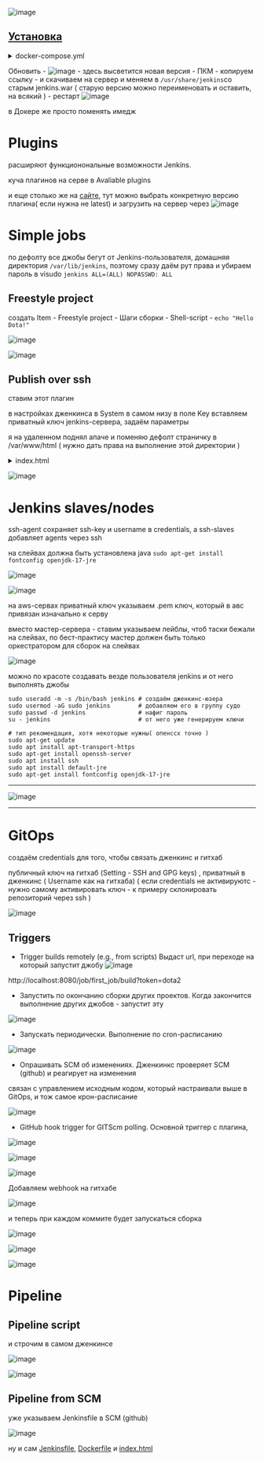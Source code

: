 ![image](https://github.com/user-attachments/assets/7bc871f8-5125-4b71-a254-1d0ee950a234)

## [Установка](https://www.jenkins.io/download/)

<details> <summary>docker-compose.yml</summary>

```
services:
  jenkins:
    image: jenkins/jenkins:lts
    ports:
      - "8080:8080"
    volumes:
      - jenkins_home:/var/jenkins_home # существующий volume
    restart: unless-stopped

  ssh-agent:
    image: jenkins/ssh-agent
    restart: unless-stopped

volumes:
  jenkins_home:

```
</details>

Обновить - ![image](https://github.com/user-attachments/assets/ae26556a-d88e-4e4e-9fbb-1ce7788cae64) - здесь высветится новая версия - ПКМ - копируем ссылку - и скачиваем на сервер и меняем в ```/usr/share/jenkins```со старым jenkins.war ( старую версию можно переименовать и оставить, на всякий ) - рестарт ![image](https://github.com/user-attachments/assets/8c9ead29-95af-45ad-b2b8-3e5f6a147eff)

в Докере же просто поменять имедж

# Plugins

расширяют функционональные возможности Jenkins.

куча плагинов на серве в Avaliable plugins

и еще столько же на [сайте](https://plugins.jenkins.io/), тут можно выбрать конкретную версию плагина( если нужна не latest) и загрузить на сервер через ![image](https://github.com/user-attachments/assets/71a7769f-4924-424e-b080-222730701027)

# Simple jobs
по дефолту все джобы бегут от Jenkins-пользователя, домашняя директория ```/var/lib/jenkins```, поэтому сразу даём рут права и убираем пароль в visudo ```jenkins ALL=(ALL) NOPASSWD: ALL```
## Freestyle project
создать Item - Freestyle project - Шаги сборки - Shell-script - ```echo "Hello Dota!"```

![image](https://github.com/user-attachments/assets/815104d4-99c5-4240-a2ae-ce6db8f4cc51)

![image](https://github.com/user-attachments/assets/717062ef-c98e-451b-b0e3-038663420a79)

## Publish over ssh
ставим этот плагин

в настройках дженкинса в System в самом низу в поле Key вставляем приватный ключ jenkins-сервера, задаём параметры 

я на удаленном поднял апаче и поменяю дефолт страничку в /var/www/html ( нужно дать права на выполнение этой директории )

<details> <summary>index.html</summary>

```
cat <<EOF> index.html
<!DOCTYPE html>
<html>
<head>
	<title>be1.ru</title>
</head>
<body>
<p><img src="https://sun9-29.userapi.com/impg/4JQ9Vw0M_V3P4cHNhgQqLBZ9sB_AxVU2q2D4aw/4-121d-8Qvc.jpg?size=604x340&amp;quality=95&amp;sign=9ea8f0065af8c686d8bd0eaa87be3c85&amp;type=album" /></p>

<p>&nbsp;</p>
</body>
</html>
EOF
```
</details>

![image](https://github.com/user-attachments/assets/eb3b5308-4ee9-434d-9fc2-71674a759728)

# Jenkins slaves/nodes
ssh-agent сохраняет ssh-key и username в credentials, а ssh-slaves добавляет agents через ssh

на слейвах должна быть установлена java
```sudo apt-get install fontconfig openjdk-17-jre```

![image](https://github.com/user-attachments/assets/b2cabfb0-6f51-4340-84cb-ee0d0d952205)

![image](https://github.com/user-attachments/assets/85f9382c-e9a7-44ae-93a0-eb5151038399)

на aws-сервах приватный ключ указываем .pem ключ, который в авс привязан изначально к серву

вместо мастер-сервера - ставим указываем лейблы, чтоб таски бежали на слейвах, по бест-практису мастер должен быть только оркестратором для сборок на слейвах

![image](https://github.com/user-attachments/assets/5916c449-0553-4bad-8b19-e2ddb8fab435)

можно по красоте создавать везде пользователя jenkins и от него выполнять джобы
```
sudo useradd -m -s /bin/bash jenkins # создаём дженкинс-юзера
sudo usermod -aG sudo jenkins        # добавляем его в группу судо
sudo passwd -d jenkins               # нафиг пароль
su - jenkins                         # от него уже генерируем ключи

# тип рекомендация, хотя некоторые нужны( опенссх точно )
sudo apt-get update
sudo apt install apt-transport-https
sudo apt-get install openssh-server
sudo apt install ssh
sudo apt install default-jre
sudo apt-get install fontconfig openjdk-17-jre
```

---

![image](https://github.com/user-attachments/assets/ad92a659-e4f1-4919-813c-0414b3c5e711)

---

# GitOps

создаём credentials для того, чтобы связать дженкинс и гитхаб

публичный ключ на гитхаб (Setting - SSH and GPG keys) , приватный в дженкинс ( Username как на гитхаба) ( если credentials не активируютс - нужно самому активировать ключ - к примеру склонировать репозиторий через ssh )

![image](https://github.com/user-attachments/assets/f9666327-30dd-4d09-9737-ecbd516ec144)

## Triggers

- Trigger builds remotely (e.g., from scripts) Выдаст url, при переходе на который запустит джобу
![image](https://github.com/user-attachments/assets/9907e41d-b027-4727-85c4-53b69a92a9ac)

http://localhost:8080/job/first_job/build?token=dota2

- Запустить по окончанию сборки других проектов. Когда закончится выполнение других джобов - запустит эту

![image](https://github.com/user-attachments/assets/d4122953-f1f5-42ed-a236-6bfc38cf312f)

- Запускать периодически. Выполнение по cron-расписанию

![image](https://github.com/user-attachments/assets/005f60df-7f69-44fe-9514-7981128d4408)

- Опрашивать SCM об изменениях. Дженкинкс проверяет SCM (github) и реагирует на изменения

связан с управлением исходным кодом, который настраивали выше в GitOps, и тож самое крон-расписание

![image](https://github.com/user-attachments/assets/56ce00a3-e92d-48c2-8ba1-7d4eff189c61)

- GitHub hook trigger for GITScm polling. Основной триггер с плагина,  

![image](https://github.com/user-attachments/assets/aec099ab-5793-4653-a0f9-70300d9b129d)

![image](https://github.com/user-attachments/assets/3dc0151d-1d03-40f3-8848-13edf70e7fb8)

![image](https://github.com/user-attachments/assets/f2104304-7e8e-4e20-bfa5-a583a0310fe3)

Добавляем webhook на гитхабе

![image](https://github.com/user-attachments/assets/37850fcb-71c9-43cb-b503-4cd7e14f787d)

и теперь при каждом коммите будет запускаться сборка

![image](https://github.com/user-attachments/assets/6e7e5df8-9b53-47a1-9425-e4202aec7fa9)

![image](https://github.com/user-attachments/assets/61386f07-9c02-4d62-8423-0344802fa0d7)

![image](https://github.com/user-attachments/assets/d9b74329-c241-4c0c-b7df-52907810f8e4)

# Pipeline

## Pipeline script
и строчим в самом дженкинсе

![image](https://github.com/user-attachments/assets/25bcc068-0ae8-443b-8545-88086c7dc1ea)

![image](https://github.com/user-attachments/assets/e22d6179-4020-4852-8c3a-c5f6057d3ac2)

## Pipeline from SCM
уже указываем Jenkinsfile в SCM (github)

![image](https://github.com/user-attachments/assets/434923aa-a337-4d2c-967d-3509e34cf4f7)

ну и сам [Jenkinsfile](https://github.com/Wireflex/CI-CD/blob/1587578415216c78c80e93f00e927bf5c1942536/Jenkins/Nginx_html/Jenkinsfile),
[Dockerfile](https://github.com/Wireflex/CI-CD/blob/48cb5f9360dc0011778572baaa29efaae5e087b8/Jenkins/Nginx_html/Dockerfile) и [index.html](https://github.com/Wireflex/CI-CD/blob/ce83955d5e30e6c4e450ef2254b892261ef3484e/Jenkins/Nginx_html/index.html)
